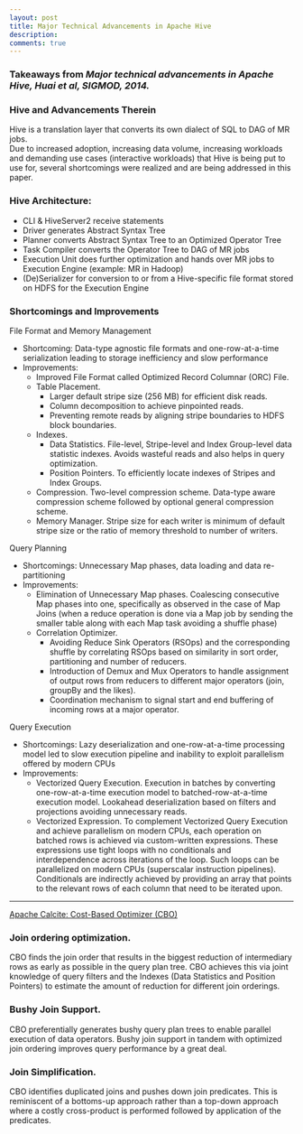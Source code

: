 ```yaml
---
layout: post
title: Major Technical Advancements in Apache Hive
description: 
comments: true
---
```


### Takeaways from *Major technical advancements in Apache Hive, Huai et al, SIGMOD, 2014.*

### Hive and Advancements Therein
Hive is a translation layer that converts its own dialect of SQL to DAG of MR jobs.  
Due to increased adoption, increasing data volume, increasing workloads and demanding use cases (interactive workloads) that Hive is being put to use for, several shortcomings were realized and are being addressed in this paper.  

### Hive Architecture:

- CLI & HiveServer2 receive statements
- Driver generates Abstract Syntax Tree 
- Planner converts Abstract Syntax Tree to an Optimized Operator Tree
- Task Compiler converts the Operator Tree to DAG of MR jobs
- Execution Unit does further optimization and hands over MR jobs to Execution Engine (example: MR in Hadoop)
- (De)Serializer for conversion to or from a Hive-specific file format stored on HDFS for the Execution Engine
 
### Shortcomings and Improvements

File Format and Memory Management

- Shortcoming: Data-type agnostic file formats and one-row-at-a-time serialization leading to storage inefficiency and slow performance
- Improvements: 
	- Improved File Format called Optimized Record Columnar (ORC) File.
	- Table Placement.
		* Larger default stripe size (256 MB) for efficient disk reads.
		* Column decomposition to achieve pinpointed reads.
		* Preventing remote reads by aligning stripe boundaries to HDFS block boundaries.
	- Indexes.
		* Data Statistics. File-level, Stripe-level and Index Group-level data statistic indexes. Avoids wasteful reads and also helps in query optimization.
		* Position Pointers. To efficiently locate indexes of Stripes and Index Groups.
	- Compression. Two-level compression scheme. Data-type aware compression scheme followed by optional general compression scheme.
	- Memory Manager. Stripe size for each writer is minimum of default stripe size or the ratio of memory threshold to number of writers.
 
Query Planning

- Shortcomings: Unnecessary Map phases, data loading and data re-partitioning
- Improvements:
	- Elimination of Unnecessary Map phases. Coalescing consecutive Map phases into one, specifically as observed in the case of Map Joins (when a reduce operation is done via a Map job by sending the smaller table along with each Map task avoiding a shuffle phase)
	- Correlation Optimizer.
		* Avoiding Reduce Sink Operators (RSOps) and the corresponding shuffle by correlating RSOps based on similarity in sort order, partitioning and number of reducers.
		* Introduction of Demux and Mux Operators to handle assignment of output rows from reducers to different major operators (join, groupBy and the likes).
		* Coordination mechanism to signal start and end buffering of incoming rows at a major operator.
 
Query Execution

- Shortcomings: Lazy deserialization and one-row-at-a-time processing model led to slow execution pipeline and inability to exploit parallelism offered by modern CPUs
- Improvements:
	- Vectorized Query Execution. Execution in batches by converting one-row-at-a-time execution model to batched-row-at-a-time execution model. Lookahead deserialization based on filters and projections avoiding unnecessary reads.
	- Vectorized Expression. To complement Vectorized Query Execution and achieve parallelism on modern CPUs, each operation on batched rows is achieved via custom-written expressions. These expressions use tight loops with no conditionals and interdependence across iterations of the loop. Such loops can be parallelized on modern CPUs (superscalar instruction pipelines). Conditionals are indirectly achieved by providing an array that points to the relevant rows of each column that need to be iterated upon.

----- 

[Apache Calcite: Cost-Based Optimizer (CBO)](http://hortonworks.com/blog/hive-0-14-cost-based-optimizer-cbo-technical-overview/)

### Join ordering optimization. 
CBO finds the join order that results in the biggest reduction of intermediary rows as early as possible in the query plan tree. CBO achieves this via joint knowledge of query filters and the Indexes (Data Statistics and Position Pointers) to estimate the amount of reduction for different join orderings.
 
### Bushy Join Support.
CBO preferentially generates bushy query plan trees to enable parallel execution of data operators. Bushy join support in tandem with optimized join ordering improves query performance by a great deal.
 
### Join Simplification.
CBO identifies duplicated joins and pushes down join predicates. This is reminiscent of a bottoms-up approach rather than a top-down approach where a costly cross-product is performed followed by application of the predicates.